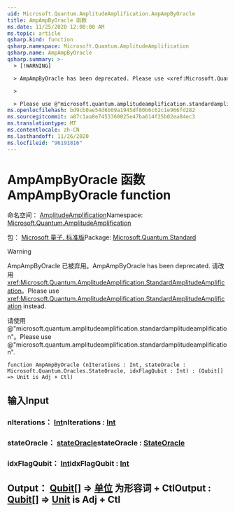 ```yaml
---
uid: Microsoft.Quantum.AmplitudeAmplification.AmpAmpByOracle
title: AmpAmpByOracle 函数
ms.date: 11/25/2020 12:00:00 AM
ms.topic: article
qsharp.kind: function
qsharp.namespace: Microsoft.Quantum.AmplitudeAmplification
qsharp.name: AmpAmpByOracle
qsharp.summary: >-
  > [!WARNING]

  > AmpAmpByOracle has been deprecated. Please use <xref:Microsoft.Quantum.AmplitudeAmplification.StandardAmplitudeAmplification> instead.

  >

  > Please use @"microsoft.quantum.amplitudeamplification.standardamplitudeamplification".
ms.openlocfilehash: bd9cb0ae54d6b09a1945df80b6c62c1e966fd282
ms.sourcegitcommit: a87c1aa8e7453360025e47ba614f25b02ea84ec3
ms.translationtype: MT
ms.contentlocale: zh-CN
ms.lasthandoff: 11/26/2020
ms.locfileid: "96191816"
---
```

# <a name="ampampbyoracle-function"></a><span data-ttu-id="ecfce-102">AmpAmpByOracle 函数</span><span class="sxs-lookup"><span data-stu-id="ecfce-102">AmpAmpByOracle function</span></span>

<span data-ttu-id="ecfce-103">命名空间： [AmplitudeAmplification](xref:Microsoft.Quantum.AmplitudeAmplification)</span><span class="sxs-lookup"><span data-stu-id="ecfce-103">Namespace: [Microsoft.Quantum.AmplitudeAmplification](xref:Microsoft.Quantum.AmplitudeAmplification)</span></span>

<span data-ttu-id="ecfce-104">包： [Microsoft 量子. 标准版](https://nuget.org/packages/Microsoft.Quantum.Standard)</span><span class="sxs-lookup"><span data-stu-id="ecfce-104">Package: [Microsoft.Quantum.Standard](https://nuget.org/packages/Microsoft.Quantum.Standard)</span></span>


> [!WARNING]
> <span data-ttu-id="ecfce-105">AmpAmpByOracle 已被弃用。</span><span class="sxs-lookup"><span data-stu-id="ecfce-105">AmpAmpByOracle has been deprecated.</span></span> <span data-ttu-id="ecfce-106">请改用 <xref:Microsoft.Quantum.AmplitudeAmplification.StandardAmplitudeAmplification>。</span><span class="sxs-lookup"><span data-stu-id="ecfce-106">Please use <xref:Microsoft.Quantum.AmplitudeAmplification.StandardAmplitudeAmplification> instead.</span></span>
>
> <span data-ttu-id="ecfce-107">请使用 @"microsoft.quantum.amplitudeamplification.standardamplitudeamplification"。</span><span class="sxs-lookup"><span data-stu-id="ecfce-107">Please use @"microsoft.quantum.amplitudeamplification.standardamplitudeamplification".</span></span>



```qsharp
function AmpAmpByOracle (nIterations : Int, stateOracle : Microsoft.Quantum.Oracles.StateOracle, idxFlagQubit : Int) : (Qubit[] => Unit is Adj + Ctl)
```


## <a name="input"></a><span data-ttu-id="ecfce-108">输入</span><span class="sxs-lookup"><span data-stu-id="ecfce-108">Input</span></span>

### <a name="niterations--int"></a><span data-ttu-id="ecfce-109">nIterations： [Int](xref:microsoft.quantum.lang-ref.int)</span><span class="sxs-lookup"><span data-stu-id="ecfce-109">nIterations : [Int](xref:microsoft.quantum.lang-ref.int)</span></span>




### <a name="stateoracle--stateoracle"></a><span data-ttu-id="ecfce-110">stateOracle： [stateOracle](xref:Microsoft.Quantum.Oracles.StateOracle)</span><span class="sxs-lookup"><span data-stu-id="ecfce-110">stateOracle : [StateOracle](xref:Microsoft.Quantum.Oracles.StateOracle)</span></span>




### <a name="idxflagqubit--int"></a><span data-ttu-id="ecfce-111">idxFlagQubit： [Int](xref:microsoft.quantum.lang-ref.int)</span><span class="sxs-lookup"><span data-stu-id="ecfce-111">idxFlagQubit : [Int](xref:microsoft.quantum.lang-ref.int)</span></span>





## <a name="output--qubit--unit--is-adj--ctl"></a><span data-ttu-id="ecfce-112">Output： [Qubit](xref:microsoft.quantum.lang-ref.qubit)[] => [单位](xref:microsoft.quantum.lang-ref.unit)  为形容词 + Ctl</span><span class="sxs-lookup"><span data-stu-id="ecfce-112">Output : [Qubit](xref:microsoft.quantum.lang-ref.qubit)[] => [Unit](xref:microsoft.quantum.lang-ref.unit)  is Adj + Ctl</span></span>

